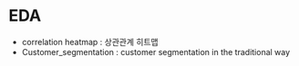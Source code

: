 # EDA

+ correlation heatmap : 상관관계 히트맵 
+ Customer_segmentation : customer segmentation in the traditional way
<br/>
<br/>
